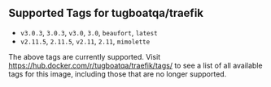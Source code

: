 ## Supported Tags for tugboatqa/traefik

* `v3.0.3`, `3.0.3`, `v3.0`, `3.0`, `beaufort`, `latest`
* `v2.11.5`, `2.11.5`, `v2.11`, `2.11`, `mimolette`

The above tags are currently supported. Visit https://hub.docker.com/r/tugboatqa/traefik/tags/ to see a list of all available tags for this image, including those that are no longer supported.
